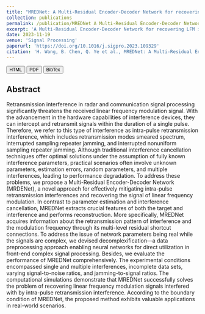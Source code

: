 ```yaml
---
title: "MREDNet: A Multi-Residual Encoder-Decoder Network for recovering LFM interfered by intra-pulse retransmission interferences"
collection: publications
permalink: /publication/MREDNet A Multi-Residual Encoder-Decoder Network for recovering LFM interfered by intra-pulse retransmission interferences
excerpt: 'A Multi-Residual Encoder-Decoder Network for recovering LFM interfered by intra-pulse retransmission interferences'
date: 2023-11-19
venue: 'Signal Processing'
paperurl: 'https://doi.org/10.1016/j.sigpro.2023.109329'
citation: 'H. Wang, B. Chen, Q. Ye et al., MREDNet: A Multi-Residual Encoder-Decoder Network for recovering LFM interfered by intra-pulse retransmission interferences, Signal Processing (2023), doi: https://doi.org/10.1016/j.sigpro.2023.109329.'
---
```

<style> div.a { line-height: 68%; margin-bottom: -10px;} </style> 
<a href='https://doi.org/10.1016/j.sigpro.2023.109329' target="_blank"><button style="font-size:12px"><i class="fab fa-html5"></i> HTML</button></a>
<a href='https://pdf.sciencedirectassets.com/271605/AIP/1-s2.0-S0165168423004036/main.pdf?X-Amz-Security-Token=IQoJb3JpZ2luX2VjEN3%2F%2F%2F%2F%2F%2F%2F%2F%2F%2FwEaCXVzLWVhc3QtMSJGMEQCIBycUJF8PJP5GpdCUZlnDql052TnBPgFbgYOFpC%2F3hUJAiBsBDsSMleX6IPPg%2FY%2B70dXSV5nmtF13v36CD2uW2tE7yqzBQhGEAUaDDA1OTAwMzU0Njg2NSIMlH2zIHCnJHagUyvSKpAFadldhRDnKxUFBsa9j%2BNF6oSVa3Qp%2Byw28xPEoMhqXeTl14%2Bpyxp%2BFE6hhXaoBFFJJ%2BLZcGqElAjsuys5Sd1z9NXFAmf6TNiPEh16nfyOgVHytroHOxrVGrKyhS0QozchGWmlhHWU1CVUO4w1ur5w7vTDZRilK9t%2FORIyZh8h9SBJRit1ttavI1BYGCUUy1NW8kDGeaCDyh5d%2F5PbGda6Q1ofbA3jTqPLy4t46zHfbj1Kp1K39l2XzjGxvixcpW7tRNEN90Moo4s2DYCyIjsZaTkJs4MTccRUvpnEuVB7qfQAUNGkBrsExQxxDmwpOn4rh%2F7dchFdW07bwhz9S1%2FW%2FCSjEiJ33E6JysDYywMzP%2FyKysijn8Yl0F5kq%2FeRw%2BsOx5WWjbJH1irliXf7FnnParu6yjYTtB%2Fdffyf1VZ%2BKvymu6ZZBmXfSVXdNIuiZe2H1G0ww8PIu%2BQwR2y4%2BuRzBQbHamnedlxdbnEUmZ9oue6x1dpIw6EY2yR2joAYrt%2BkdSYCzmK3jn%2FAc%2B86YeABSZB6eKHQ6groHMrR9Z6K%2BYLTitrzU2zKEHylRjfQt9xuyMMTty5Y2YZYn0nDKfQM5weYOoe56CfIWLGO3W8E01XbtD13uSLEbqIZLvTqlduvL8kMEXpGxOBA9Up4VXyQj5WQqRziih8iqRyItyfOsYu0c%2Bz4UDkheCUdHsZXZi3W4XkW0eQc7%2B2IMGeV2JbiuDUqcLaEqSj01eJziSgsZZGyYJGpAhGgVmv3hlMD5Rcb6AZnahSOgwZK2DiNpbhuEWSjUMvtIvJWrvwTE2dnRRIo%2BaT%2FCt0L0cyE6L2cP6GOATJuHddTcju6brQwfiuy1JkWLaCP%2BsI5odor7vYh3kAwlPKxqwY6sgEd2XHrHQsvf%2Fa2w1B%2FEW%2FbbvxhO7KhGGeAbRcyVFYcezZ7QHW3tdyTmLFVv4LqTiHqqRVmgGixg0%2Bl0e41U7yLG2Xd6W4dzuRpU1emCh4SIV87ItPt5vBGG8MKjfbxMA6tB1dSk2ynzm7k2SJXZsruYm58rvQOzrgLY3KHGvXev52XcQSBTFqgmQniO3A%2FEtwL96KG6wIBuA0rPQW36EMmEruk6pqcNmtMAwZDwvlOGMlU&X-Amz-Algorithm=AWS4-HMAC-SHA256&X-Amz-Date=20231203T140215Z&X-Amz-SignedHeaders=host&X-Amz-Expires=300&X-Amz-Credential=ASIAQ3PHCVTYVFZOOUWZ%2F20231203%2Fus-east-1%2Fs3%2Faws4_request&X-Amz-Signature=7edb71d4523585db8d94e4569af5b910453c6afe440b9f66a16bdc657f78a326&hash=efe250bb8c7bb92bcfa4ace70ed296f0e32d5eb85cc67aabe61c77b61cd54c05&host=68042c943591013ac2b2430a89b270f6af2c76d8dfd086a07176afe7c76c2c61&pii=S0165168423004036&tid=spdf-4c056df1-fb2e-4552-8c96-82799f1f6b15&sid=25b1c6b67b44e64e8049a895ab42de1d83c6gxrqa&type=client&tsoh=d3d3LnNjaWVuY2VkaXJlY3QuY29t&ua=19085e55080c5759025852&rr=82fc58a93a63251d&cc=cn' target="_blank"><button style="font-size:12px"><i class="fa fa-file-pdf"></i> PDF</button></a>
<a href='http://HuShengW.github.io/files/MREDNet A Multi-Residual Encoder-Decoder Network for recovering LFM interfered by intra-pulse retransmission interferences.txt' target="_blank"><button style="font-size:12px"><i class="fa fa-book"></i> BibTex</button></a> <br>
## Abstract
Retransmission interference in radar and communication signal processing significantly threatens the received linear frequency modulation signal. With the advancement in the hardware capabilities of interference devices, they can intercept and retransmit signals within the duration of a single pulse. Therefore, we refer to this type of interference as intra-pulse retransmission interference, which includes retransmission modes smeared spectrum, interrupted sampling repeater jamming, and interrupted nonuniform sampling repeater jamming. Although traditional interference cancellation techniques offer optimal solutions under the assumption of fully known interference parameters, practical scenarios often involve unknown parameters, estimation errors, random parameters, and multiple interferences, leading to performance degradation. To address these problems, we propose a Multi-Residual Encoder-Decoder Network (MRDENet), a novel approach for effectively mitigating intra-pulse retransmission interferences and recovering the signal of linear frequency modulation. In contrast to parameter estimation and interference cancellation, MREDNet extracts crucial features of both the target and interference and performs reconstruction. More specifically, MREDNet acquires information about the retransmission pattern of interference and the modulation frequency through its multi-level residual shortcut connections. To address the issue of network parameters being real while the signals are complex, we devised decomplexification—a data preprocessing approach enabling neural networks for direct utilization in front-end complex signal processing. Besides, we evaluate the performance of MREDNet comprehensively. The experimental conditions encompassed single and multiple interferences, incomplete data sets, varying signal-to-noise ratios, and jamming-to-signal ratios. The computational simulations demonstrate that MREDNet successfully solves the problem of recovering linear frequency modulation signals interfered with by intra-pulse retransmission interference. According to the boundary condition of MREDNet, the proposed method exhibits valuable applications in real-world scenarios.
